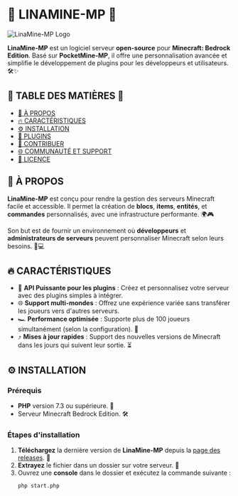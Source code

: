 # 🌟 LINAMINE-MP 🌟

![LinaMine-MP Logo](https://media.discordapp.net/attachments/1288132225686175754/1293690552235327498/p_82295456-8687-11ef-b4e0-42044b7b1577.jpg?ex=67084ab7&is=6706f937&hm=48f442abceff7a85023586586ed55af374014e552a696ee91a85852c8c6291da&=&format=webp)

**LinaMine-MP** est un logiciel serveur **open-source** pour **Minecraft: Bedrock Edition**. Basé sur **PocketMine-MP**, il offre une personnalisation avancée et simplifie le développement de plugins pour les développeurs et utilisateurs. 🛠️✨

## 🚀 TABLE DES MATIÈRES 🚀
- [🎯 À PROPOS](#À-propos)
- [🔥 CARACTÉRISTIQUES](#caractéristiques)
- [⚙️ INSTALLATION](#installation)
- [🔌 PLUGINS](#plugins)
- [🤝 CONTRIBUER](#contribuer)
- [🌐 COMMUNAUTÉ ET SUPPORT](#communauté-et-support)
- [📜 LICENCE](#licence)

## 🎯 À PROPOS
**LinaMine-MP** est conçu pour rendre la gestion des serveurs Minecraft facile et accessible. Il permet la création de **blocs**, **items**, **entités**, et **commandes** personnalisés, avec une infrastructure performante. 🌍🎮

Son but est de fournir un environnement où **développeurs** et **administrateurs de serveurs** peuvent personnaliser Minecraft selon leurs besoins. 🚀💻

## 🔥 CARACTÉRISTIQUES
- 🧩 **API Puissante pour les plugins** : Créez et personnalisez votre serveur avec des plugins simples à intégrer.
- 🌐 **Support multi-mondes** : Offrez une expérience variée sans transférer les joueurs vers d'autres serveurs.
- 🏎️ **Performance optimisée** : Supporte plus de 100 joueurs simultanément (selon la configuration). 👾
- ⤴️ **Mises à jour rapides** : Support des nouvelles versions de Minecraft dans les jours qui suivent leur sortie. ⏳

## ⚙️ INSTALLATION
### Prérequis
- **PHP** version 7.3 ou supérieure. 🐘
- Serveur Minecraft Bedrock Edition. 🛠️

### Étapes d'installation
1. **Téléchargez** la dernière version de **LinaMine-MP** depuis la [page des releases](https://github.com/linamine-mp/LinaMine-MP/releases). 💾
2. **Extrayez** le fichier dans un dossier sur votre serveur. 📁
3. Ouvrez une **console** dans le dossier et exécutez la commande suivante :
   ```bash
   php start.php
